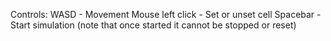 Controls:
WASD - Movement
Mouse left click - Set or unset cell
Spacebar - Start simulation (note that once started it cannot be stopped or reset)


